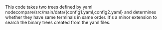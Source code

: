 This code takes two trees defined by yaml 
nodecompare/src/main/data/{config1.yaml,config2.yaml} and determines whether
they have same terminals in same order. It's a minor extension to search the binary
trees created from the yaml files.
